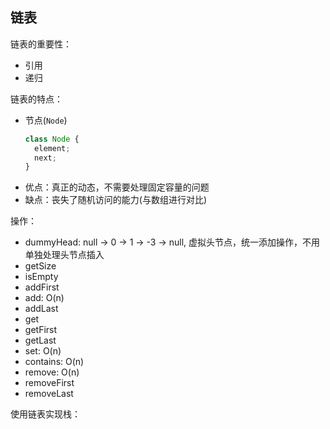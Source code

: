 ## 链表

链表的重要性：

* 引用
* 递归

链表的特点：

* 节点(`Node`)
  ```js
  class Node {
    element;
    next;
  }
  ```
* 优点：真正的动态，不需要处理固定容量的问题
* 缺点：丧失了随机访问的能力(与数组进行对比)

操作：

* dummyHead: null -> 0 -> 1 -> -3 -> null, 虚拟头节点，统一添加操作，不用单独处理头节点插入
* getSize
* isEmpty
* addFirst
* add: O(n)
* addLast
* get
* getFirst
* getLast
* set: O(n)
* contains: O(n)
* remove: O(n)
* removeFirst
* removeLast

使用链表实现栈：
